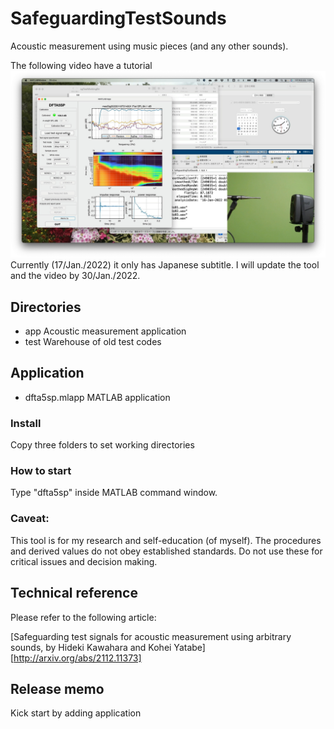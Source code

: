 # SafeguardingTestSounds
Acoustic measurement using music pieces (and any other sounds).

The following video have a tutorial
[![YouTube video tutorial](acousticTool.jpg)](https://www.youtube.com/watch?v=HN4ozt_YSdc&list=PLqr7NXdG4BylP8UEHn8lsSF4zK4KE3kw_&index=2)
Currently (17/Jan./2022) it only has Japanese subtitle. I will update the tool and the video by 30/Jan./2022.

## Directories
* app Acoustic measurement application
* test Warehouse of old test codes

## Application
* dfta5sp.mlapp MATLAB application  

### Install
Copy three folders to set working directories

### How to start
Type "dfta5sp" inside MATLAB command window.

### Caveat: 
This tool is for my research and self-education (of myself). The procedures and derived values do not obey established standards. Do not use these for critical issues and decision making.

## Technical reference
Please refer to the following article:

[Safeguarding test signals for acoustic measurement using arbitrary sounds, by Hideki Kawahara and Kohei Yatabe][http://arxiv.org/abs/2112.11373]

## Release memo

 Kick start by adding application
 
